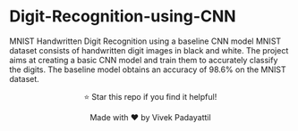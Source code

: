 # Digit-Recognition-using-CNN
MNIST Handwritten Digit Recognition using a baseline CNN model
MNIST dataset consists of handwritten digit images in black and white. The project aims at creating a basic CNN model and train them to accurately classify the digits.
The baseline model obtains an accuracy of 98.6% on the MNIST dataset.


<div align="center">
⭐ Star this repo if you find it helpful!
  
Made with ❤️ by Vivek Padayattil
</div>


